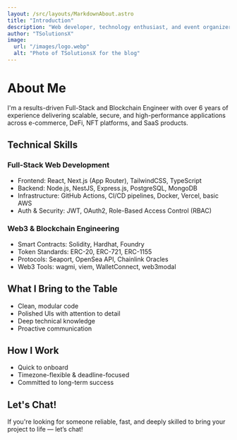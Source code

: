 ```yaml
---
layout: /src/layouts/MarkdownAbout.astro
title: "Introduction"
description: "Web developer, technology enthusiast, and event organizer. From my beginnings in development to creating communities and impactful projects, here I share my journey, experiences, and learnings. 🚀☕"
author: "TSolutionsX"
image:
  url: "/images/logo.webp"
  alt: "Photo of TSolutionsX for the blog"
---
```


# **About Me**

I'm a results-driven Full-Stack and Blockchain Engineer with over 6 years of experience delivering scalable, secure, and high-performance applications across e-commerce, DeFi, NFT platforms, and SaaS products.

## **Technical Skills**

### Full-Stack Web Development

- Frontend: React, Next.js (App Router), TailwindCSS, TypeScript
- Backend: Node.js, NestJS, Express.js, PostgreSQL, MongoDB
- Infrastructure: GitHub Actions, CI/CD pipelines, Docker, Vercel, basic AWS
- Auth & Security: JWT, OAuth2, Role-Based Access Control (RBAC)

### Web3 & Blockchain Engineering

- Smart Contracts: Solidity, Hardhat, Foundry
- Token Standards: ERC-20, ERC-721, ERC-1155
- Protocols: Seaport, OpenSea API, Chainlink Oracles
- Web3 Tools: wagmi, viem, WalletConnect, web3modal

## **What I Bring to the Table**

- Clean, modular code
- Polished UIs with attention to detail
- Deep technical knowledge
- Proactive communication

## **How I Work**

- Quick to onboard
- Timezone-flexible & deadline-focused
- Committed to long-term success

## **Let's Chat!**

If you're looking for someone reliable, fast, and deeply skilled to bring your project to life — let’s chat!
